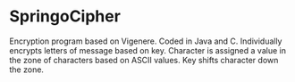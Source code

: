 # SpringoCipher
Encryption program based on Vigenere.
Coded in Java and C.
Individually encrypts letters of message based on key.
Character is assigned a value in the zone of characters based on ASCII values.
Key shifts character down the zone.
